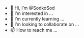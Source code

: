 - 👋 Hi, I’m @SodkoSod
- 👀 I’m interested in ...
- 🌱 I’m currently learning ...
- 💞️ I’m looking to collaborate on ...
- 📫 How to reach me ...

<!---
SodkoSod/SodkoSod is a ✨ special ✨ repository because its `README.md` (this file) appears on your GitHub profile.
You can click the Preview link to take a look at your changes.
--->
